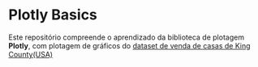 # Plotly Basics

Este repositório compreende o aprendizado da biblioteca de plotagem **Plotly**, com plotagem
de gráficos do [dataset de venda de casas de King County(USA)](https://www.kaggle.com/harlfoxem/housesalesprediction)
